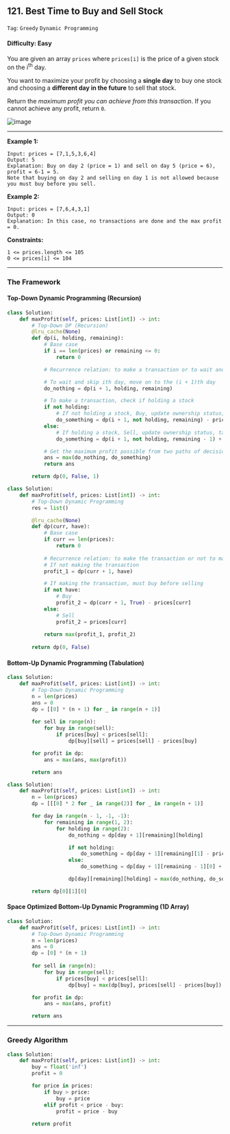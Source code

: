 ## 121. Best Time to Buy and Sell Stock

```Tag```: ```Greedy``` ```Dynamic Programming```

#### Difficulty: Easy

You are given an array ```prices``` where ```prices[i]``` is the price of a given stock on the i<sup>th</sup> day.

You want to maximize your profit by choosing a __single day__ to buy one stock and choosing a __different day in the future__ to sell that stock.

Return the _maximum profit you can achieve from this transaction_. If you cannot achieve any profit, return ```0```.

![image](https://user-images.githubusercontent.com/35042430/220414974-c0ec4ccc-d5ed-4305-9fab-f9fb79823216.png)

---

__Example 1:__

```
Input: prices = [7,1,5,3,6,4]
Output: 5
Explanation: Buy on day 2 (price = 1) and sell on day 5 (price = 6), profit = 6-1 = 5.
Note that buying on day 2 and selling on day 1 is not allowed because you must buy before you sell.
```

__Example 2:__
```
Input: prices = [7,6,4,3,1]
Output: 0
Explanation: In this case, no transactions are done and the max profit = 0.
```

__Constraints:__
```
1 <= prices.length <= 105
0 <= prices[i] <= 104
```

---

### The Framework

#### Top-Down Dynamic Programming (Recursion)

```Python
class Solution:
    def maxProfit(self, prices: List[int]) -> int:
        # Top-Down DP (Recursion)
        @lru_cache(None)
        def dp(i, holding, remaining):
            # Base case
            if i == len(prices) or remaining <= 0:
                return 0

            # Recurrence relation: to make a transaction or to wait and skip ith day

            # To wait and skip ith day, move on to the (i + 1)th day
            do_nothing = dp(i + 1, holding, remaining)

            # To make a transaction, check if holding a stock
            if not holding:
                # If not holding a stock, Buy, update ownership status, pay price at ith day
                do_something = dp(i + 1, not holding, remaining) - prices[i]
            else:
                # If holding a stock, Sell, update ownership status, take profit from selling at ith day
                do_something = dp(i + 1, not holding, remaining - 1) + prices[i]

            # Get the maximum profit possible from two paths of decision
            ans = max(do_nothing, do_something)
            return ans

        return dp(0, False, 1)
```

```Python
class Solution:
    def maxProfit(self, prices: List[int]) -> int:
        # Top-Down Dynamic Programming
        res = list()

        @lru_cache(None)
        def dp(curr, have):
            # Base case
            if curr == len(prices):
                return 0
            
            # Recurrence relation: to make the transaction or not to make the transaction
            # If not making the transaction
            profit_1 = dp(curr + 1, have)

            # If making the transaction, must buy before selling
            if not have:
                # Buy
                profit_2 = dp(curr + 1, True) - prices[curr]
            else:
                # Sell
                profit_2 = prices[curr]
            
            return max(profit_1, profit_2)
        
        return dp(0, False)
```

#### Bottom-Up Dynamic Programming (Tabulation)

```Python
class Solution:
    def maxProfit(self, prices: List[int]) -> int:
        # Top-Down Dynamic Programming
        n = len(prices)
        ans = 0
        dp = [[0] * (n + 1) for _ in range(n + 1)]
        
        for sell in range(n):
            for buy in range(sell):
                if prices[buy] < prices[sell]:
                    dp[buy][sell] = prices[sell] - prices[buy]

        for profit in dp:
            ans = max(ans, max(profit))

        return ans
```

```Python
class Solution:
    def maxProfit(self, prices: List[int]) -> int:
        n = len(prices)
        dp = [[[0] * 2 for _ in range(2)] for _ in range(n + 1)]

        for day in range(n - 1, -1, -1):
            for remaining in range(1, 2):
                for holding in range(2):
                    do_nothing = dp[day + 1][remaining][holding]

                    if not holding:
                        do_something = dp[day + 1][remaining][1] - prices[day]
                    else:
                        do_something = dp[day + 1][remaining - 1][0] + prices[day]

                    dp[day][remaining][holding] = max(do_nothing, do_something)

        return dp[0][1][0]
```

#### Space Optimized Bottom-Up Dynamic Programming (1D Array)

```Python
class Solution:
    def maxProfit(self, prices: List[int]) -> int:
        # Top-Down Dynamic Programming
        n = len(prices)
        ans = 0
        dp = [0] * (n + 1)
        
        for sell in range(n):
            for buy in range(sell):
                if prices[buy] < prices[sell]:
                    dp[buy] = max(dp[buy], prices[sell] - prices[buy])

        for profit in dp:
            ans = max(ans, profit)

        return ans
```

---

### Greedy Algorithm

```Python
class Solution:
    def maxProfit(self, prices: List[int]) -> int:
        buy = float('inf')
        profit = 0

        for price in prices:
            if buy > price:
                buy = price
            elif profit < price - buy:
                profit = price - buy
                
        return profit 
```
